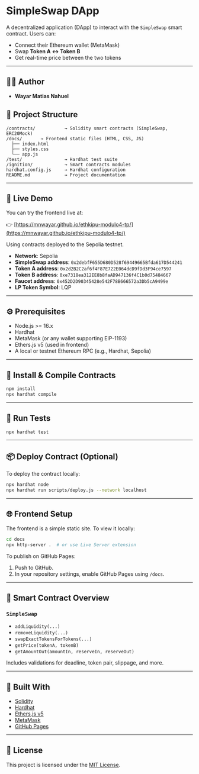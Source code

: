 
# SimpleSwap DApp

A decentralized application (DApp) to interact with the `SimpleSwap` smart contract. Users can:

- Connect their Ethereum wallet (MetaMask)
- Swap **Token A ↔ Token B**
- Get real-time price between the two tokens

---

## 🧑‍💻 Author

- **Wayar Matias Nahuel**

## 📁 Project Structure

```plaintext
/contracts/           → Solidity smart contracts (SimpleSwap, ERC20Mock)
/docs/       → Frontend static files (HTML, CSS, JS)
  ├── index.html
  ├── styles.css
  └── app.js
/test/                → Hardhat test suite
/ignition/            → Smart contracts modules
hardhat.config.js     → Hardhat configuration
README.md             → Project documentation
```

---

## 🚀 Live Demo

You can try the frontend live at:

👉 [https://mnwayar.github.io/ethkipu-modulo4-tp/](https://mnwayar.github.io/ethkipu-modulo4-tp/)

Using contracts deployed to the Sepolia testnet.

- **Network**: Sepolia
- **SimpleSwap address**: `0x2debfF655D680D528f69449665Bfda617D544241`
- **Token A address**: `0x2d2B2C2af6f4F87E722E064dcD9fDd3F94ce7597`
- **Token B address**: `0xe7318ea312EE8b8faAD947136f4C1b0d75484667`
- **Faucet address**: `0x452D2D90345428e542F78B666572a3Db5cA9499e`
- **LP Token Symbol**: LQP

---

## ⚙️ Prerequisites

- Node.js >= 16.x
- Hardhat
- MetaMask (or any wallet supporting EIP-1193)
- Ethers.js v5 (used in frontend)
- A local or testnet Ethereum RPC (e.g., Hardhat, Sepolia)

---

## 🔧 Install & Compile Contracts

```bash
npm install
npx hardhat compile
```

---

## 🧪 Run Tests

```bash
npx hardhat test
```

---

## 📦 Deploy Contract (Optional)

To deploy the contract locally:

```bash
npx hardhat node
npx hardhat run scripts/deploy.js --network localhost
```

---

## 🌐 Frontend Setup

The frontend is a simple static site. To view it locally:

```bash
cd docs
npx http-server .  # or use Live Server extension
```

To publish on GitHub Pages:

1. Push to GitHub.
2. In your repository settings, enable GitHub Pages using `/docs`.

---

## 🔐 Smart Contract Overview

### `SimpleSwap`

- `addLiquidity(...)`
- `removeLiquidity(...)`
- `swapExactTokensForTokens(...)`
- `getPrice(tokenA, tokenB)`
- `getAmountOut(amountIn, reserveIn, reserveOut)`

Includes validations for deadline, token pair, slippage, and more.

---

## 🧠 Built With

- [Solidity](https://soliditylang.org/)
- [Hardhat](https://hardhat.org/)
- [Ethers.js v5](https://docs.ethers.org/v5/)
- [MetaMask](https://metamask.io/)
- [GitHub Pages](https://pages.github.com/)

---

## 📜 License

This project is licensed under the [MIT License](./LICENSE).

